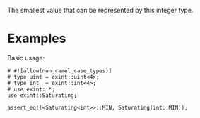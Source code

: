 The smallest value that can be represented by this integer type.

# Examples

Basic usage:

```
# #![allow(non_camel_case_types)]
# type uint = exint::uint<4>;
# type int  = exint::int<4>;
# use exint::*;
use exint::Saturating;

assert_eq!(<Saturating<int>>::MIN, Saturating(int::MIN));
```
